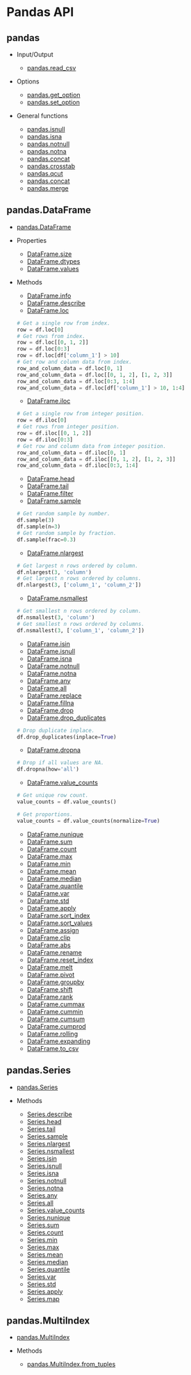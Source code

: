 Pandas API
==========

pandas
------

- Input/Output

    - [pandas.read_csv](https://pandas.pydata.org/docs/reference/api/pandas.read_csv.html)

- Options

    - [pandas.get_option](https://pandas.pydata.org/pandas-docs/stable/reference/api/pandas.get_option.html)
    - [pandas.set_option](https://pandas.pydata.org/pandas-docs/stable/reference/api/pandas.set_option.html)

- General functions

    - [pandas.isnull](https://pandas.pydata.org/docs/reference/api/pandas.isnull.html)
    - [pandas.isna](https://pandas.pydata.org/docs/reference/api/pandas.isna.html)
    - [pandas.notnull](https://pandas.pydata.org/docs/reference/api/pandas.notnull.html)
    - [pandas.notna](https://pandas.pydata.org/docs/reference/api/pandas.notna.html)
    - [pandas.concat](https://pandas.pydata.org/docs/reference/api/pandas.concat.html)
    - [pandas.crosstab](https://pandas.pydata.org/docs/reference/api/pandas.crosstab.html)
    - [pandas.qcut](https://pandas.pydata.org/docs/reference/api/pandas.qcut.html)
    - [pandas.concat](https://pandas.pydata.org/docs/reference/api/pandas.concat.html)
    - [pandas.merge](https://pandas.pydata.org/docs/reference/api/pandas.merge.html)

pandas.DataFrame
----------------

- [pandas.DataFrame](https://pandas.pydata.org/docs/reference/api/pandas.DataFrame.html)

- Properties

    - [DataFrame.size](https://pandas.pydata.org/docs/reference/api/pandas.DataFrame.size.html)
    - [DataFrame.dtypes](https://pandas.pydata.org/docs/reference/api/pandas.DataFrame.dtypes.html)
    - [DataFrame.values](https://pandas.pydata.org/pandas-docs/stable/reference/api/pandas.DataFrame.values.html)

- Methods

    - [DataFrame.info](https://pandas.pydata.org/docs/reference/api/pandas.DataFrame.info.html)
    - [DataFrame.describe](https://pandas.pydata.org/docs/reference/api/pandas.DataFrame.describe.html)
    - [DataFrame.loc](https://pandas.pydata.org/docs/reference/api/pandas.DataFrame.loc.html)
    ```python
    # Get a single row from index.
    row = df.loc[0]
    # Get rows from index.
    row = df.loc[[0, 1, 2]]
    row = df.loc[0:3]
    row = df.loc[df['column_1'] > 10]
    # Get row and column data from index.
    row_and_column_data = df.loc[0, 1]
    row_and_column_data = df.loc[[0, 1, 2], [1, 2, 3]]
    row_and_column_data = df.loc[0:3, 1:4]
    row_and_column_data = df.loc[df['column_1'] > 10, 1:4]
    ```
    - [DataFrame.iloc](https://pandas.pydata.org/docs/reference/api/pandas.DataFrame.iloc.html)
    ```python
    # Get a single row from integer position.
    row = df.iloc[0]
    # Get rows from integer position.
    row = df.iloc[[0, 1, 2]]
    row = df.iloc[0:3]
    # Get row and column data from integer position.
    row_and_column_data = df.iloc[0, 1]
    row_and_column_data = df.iloc[[0, 1, 2], [1, 2, 3]]
    row_and_column_data = df.iloc[0:3, 1:4]
    ```
    - [DataFrame.head](https://pandas.pydata.org/docs/reference/api/pandas.DataFrame.head.html)
    - [DataFrame.tail](https://pandas.pydata.org/docs/reference/api/pandas.DataFrame.tail.html)
    - [DataFrame.filter](https://pandas.pydata.org/docs/reference/api/pandas.DataFrame.filter.html)
    - [DataFrame.sample](https://pandas.pydata.org/docs/reference/api/pandas.DataFrame.sample.html)
    ```python
    # Get random sample by number.
    df.sample(3)
    df.sample(n=3)
    # Get random sample by fraction.
    df.sample(frac=0.3)
    ```
    - [DataFrame.nlargest](https://pandas.pydata.org/docs/reference/api/pandas.DataFrame.nlargest.html)
    ```python
    # Get largest n rows ordered by column.
    df.nlargest(3, 'column')
    # Get largest n rows ordered by columns.
    df.nlargest(3, ['column_1', 'column_2'])
    ```
    - [DataFrame.nsmallest](https://pandas.pydata.org/docs/reference/api/pandas.DataFrame.nsmallest.html)
    ```python
    # Get smallest n rows ordered by column.
    df.nsmallest(3, 'column')
    # Get smallest n rows ordered by columns.
    df.nsmallest(3, ['column_1', 'column_2'])
    ```
    - [DataFrame.isin](https://pandas.pydata.org/docs/reference/api/pandas.DataFrame.isin.html)
    - [DataFrame.isnull](https://pandas.pydata.org/docs/reference/api/pandas.DataFrame.isnull.html)
    - [DataFrame.isna](https://pandas.pydata.org/docs/reference/api/pandas.DataFrame.isna.html)
    - [DataFrame.notnull](https://pandas.pydata.org/docs/reference/api/pandas.DataFrame.notnull.html)
    - [DataFrame.notna](https://pandas.pydata.org/docs/reference/api/pandas.DataFrame.notna.html)
    - [DataFrame.any](https://pandas.pydata.org/docs/reference/api/pandas.DataFrame.any.html)
    - [DataFrame.all](https://pandas.pydata.org/docs/reference/api/pandas.DataFrame.all.html)
    - [DataFrame.replace](https://pandas.pydata.org/pandas-docs/stable/reference/api/pandas.DataFrame.replace.html)
    - [DataFrame.fillna](https://pandas.pydata.org/pandas-docs/stable/reference/api/pandas.DataFrame.fillna.html)
    - [DataFrame.drop](https://pandas.pydata.org/docs/reference/api/pandas.DataFrame.drop.html)
    - [DataFrame.drop_duplicates](https://pandas.pydata.org/docs/reference/api/pandas.DataFrame.drop_duplicates.html)
    ```python
    # Drop duplicate inplace.
    df.drop_duplicates(inplace=True)
    ```
    - [DataFrame.dropna](https://pandas.pydata.org/docs/reference/api/pandas.DataFrame.dropna.html)
    ```python
    # Drop if all values are NA.
    df.dropna(how='all')
    ```
    - [DataFrame.value_counts](https://pandas.pydata.org/docs/reference/api/pandas.DataFrame.value_counts.html)
    ```python
    # Get unique row count.
    value_counts = df.value_counts()

    # Get proportions.
    value_counts = df.value_counts(normalize=True)
    ```
    - [DataFrame.nunique](https://pandas.pydata.org/docs/reference/api/pandas.DataFrame.nunique.html)
    - [DataFrame.sum](https://pandas.pydata.org/docs/reference/api/pandas.DataFrame.sum.html)
    - [DataFrame.count](https://pandas.pydata.org/docs/reference/api/pandas.DataFrame.count.html)
    - [DataFrame.max](https://pandas.pydata.org/docs/reference/api/pandas.Series.max.html)
    - [DataFrame.min](https://pandas.pydata.org/docs/reference/api/pandas.DataFrame.min.html)
    - [DataFrame.mean](https://pandas.pydata.org/docs/reference/api/pandas.DataFrame.mean.html)
    - [DataFrame.median](https://pandas.pydata.org/docs/reference/api/pandas.DataFrame.median.html)
    - [DataFrame.quantile](https://pandas.pydata.org/docs/reference/api/pandas.DataFrame.quantile.html)
    - [DataFrame.var](https://pandas.pydata.org/docs/reference/api/pandas.DataFrame.var.html)
    - [DataFrame.std](https://pandas.pydata.org/docs/reference/api/pandas.DataFrame.std.html)
    - [DataFrame.apply](https://pandas.pydata.org/docs/reference/api/pandas.DataFrame.apply.html)
    - [DataFrame.sort_index](https://pandas.pydata.org/docs/reference/api/pandas.DataFrame.sort_index.html)
    - [DataFrame.sort_values](https://pandas.pydata.org/docs/reference/api/pandas.DataFrame.sort_values.html)
    - [DataFrame.assign](https://pandas.pydata.org/docs/reference/api/pandas.DataFrame.assign.html)
    - [DataFrame.clip](https://pandas.pydata.org/docs/reference/api/pandas.DataFrame.clip.html)
    - [DataFrame.abs](https://pandas.pydata.org/docs/reference/api/pandas.DataFrame.abs.html)
    - [DataFrame.rename](https://pandas.pydata.org/docs/reference/api/pandas.DataFrame.rename.html)
    - [DataFrame.reset_index](https://pandas.pydata.org/docs/reference/api/pandas.DataFrame.reset_index.html)
    - [DataFrame.melt](https://pandas.pydata.org/docs/reference/api/pandas.DataFrame.melt.html)
    - [DataFrame.pivot](https://pandas.pydata.org/docs/reference/api/pandas.DataFrame.pivot.html)
    - [DataFrame.groupby](https://pandas.pydata.org/docs/reference/api/pandas.DataFrame.groupby.html)
    - [DataFrame.shift](https://pandas.pydata.org/docs/reference/api/pandas.DataFrame.shift.html)
    - [DataFrame.rank](https://pandas.pydata.org/docs/reference/api/pandas.DataFrame.rank.html)
    - [DataFrame.cummax](https://pandas.pydata.org/docs/reference/api/pandas.DataFrame.cummax.html)
    - [DataFrame.cummin](https://pandas.pydata.org/docs/reference/api/pandas.DataFrame.cummin.html)
    - [DataFrame.cumsum](https://pandas.pydata.org/docs/reference/api/pandas.DataFrame.cumsum.html)
    - [DataFrame.cumprod](https://pandas.pydata.org/docs/reference/api/pandas.DataFrame.cumprod.html)
    - [DataFrame.rolling](https://pandas.pydata.org/docs/reference/api/pandas.DataFrame.rolling.html)
    - [DataFrame.expanding](https://pandas.pydata.org/docs/reference/api/pandas.DataFrame.expanding.html)
    - [DataFrame.to_csv](https://pandas.pydata.org/docs/reference/api/pandas.DataFrame.to_csv.html)

pandas.Series
-------------

- [pandas.Series](https://pandas.pydata.org/pandas-docs/stable/reference/api/pandas.Series.html)

- Methods

    - [Series.describe](https://pandas.pydata.org/docs/reference/api/pandas.Series.describe.html)
    - [Series.head](https://pandas.pydata.org/docs/reference/api/pandas.Series.head.html)
    - [Series.tail](https://pandas.pydata.org/docs/reference/api/pandas.Series.tail.html)
    - [Series.sample](https://pandas.pydata.org/docs/reference/api/pandas.Series.sample.html)
    - [Series.nlargest](https://pandas.pydata.org/docs/reference/api/pandas.Series.nlargest.html)
    - [Series.nsmallest](https://pandas.pydata.org/docs/reference/api/pandas.Series.nsmallest.html)
    - [Series.isin](https://pandas.pydata.org/docs/reference/api/pandas.Series.isin.html)
    - [Series.isnull](https://pandas.pydata.org/docs/reference/api/pandas.Series.isnull.html)
    - [Series.isna](https://pandas.pydata.org/docs/reference/api/pandas.Series.isna.html)
    - [Series.notnull](https://pandas.pydata.org/docs/reference/api/pandas.Series.notnull.html)
    - [Series.notna](https://pandas.pydata.org/docs/reference/api/pandas.Series.notna.html)
    - [Series.any](https://pandas.pydata.org/docs/reference/api/pandas.Series.any.html)
    - [Series.all](https://pandas.pydata.org/docs/reference/api/pandas.Series.all.html)
    - [Series.value_counts](https://pandas.pydata.org/docs/reference/api/pandas.Series.value_counts.html)
    - [Series.nunique](https://pandas.pydata.org/docs/reference/api/pandas.Series.nunique.html)
    - [Series.sum](https://pandas.pydata.org/docs/reference/api/pandas.Series.sum.html)
    - [Series.count](https://pandas.pydata.org/pandas-docs/stable/reference/api/pandas.Series.count.html)
    - [Series.min](https://pandas.pydata.org/pandas-docs/stable/reference/api/pandas.Series.min.html)
    - [Series.max](https://pandas.pydata.org/pandas-docs/stable/reference/api/pandas.Series.max.html)
    - [Series.mean](https://pandas.pydata.org/pandas-docs/stable/reference/api/pandas.Series.mean.html)
    - [Series.median](https://pandas.pydata.org/pandas-docs/stable/reference/api/pandas.Series.median.html)
    - [Series.quantile](https://pandas.pydata.org/pandas-docs/stable/reference/api/pandas.Series.quantile.html)
    - [Series.var](https://pandas.pydata.org/pandas-docs/stable/reference/api/pandas.Series.var.html)
    - [Series.std](https://pandas.pydata.org/pandas-docs/stable/reference/api/pandas.Series.std.html)
    - [Series.apply](https://pandas.pydata.org/pandas-docs/stable/reference/api/pandas.Series.apply.html)
    - [Series.map](https://pandas.pydata.org/pandas-docs/stable/reference/api/pandas.Series.map.html)

pandas.MultiIndex
-----------------

- [pandas.MultiIndex](https://pandas.pydata.org/pandas-docs/stable/reference/api/pandas.MultiIndex.html)

- Methods
    - [pandas.MultiIndex.from_tuples](https://pandas.pydata.org/pandas-docs/stable/reference/api/pandas.MultiIndex.from_tuples.html)